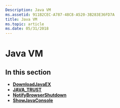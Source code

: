 ```yaml
---
Description: Java VM
ms.assetid: 911B2CEC-A787-48C8-A520-3B283E36FD7A
title: Java VM
ms.topic: article
ms.date: 05/31/2018
---
```


# Java VM

## In this section

-   [**DownloadJavaEX**](downloadjavaex.md)
-   [**JAVA\_TRUST**](/windows/desktop/api/Capi/ns-capi-_java_trust)
-   [**NotifyBrowserShutdown**](notifybrowsershutdown.md)
-   [**ShowJavaConsole**](showjavaconsole.md)

 

 



